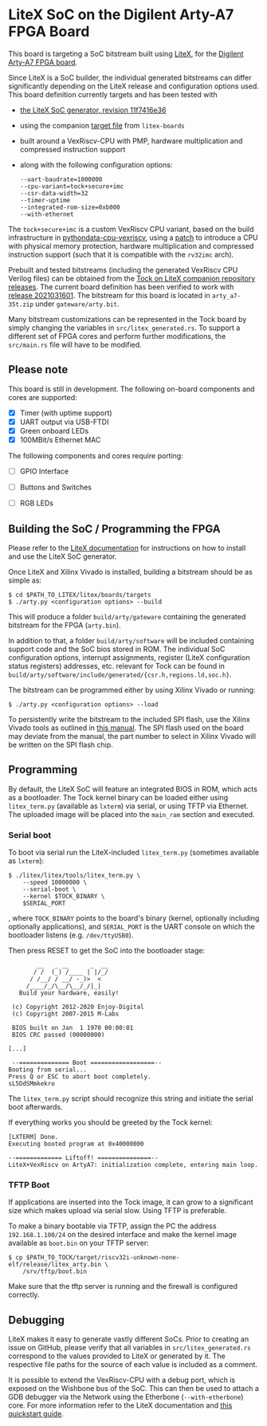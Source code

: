 LiteX SoC on the Digilent Arty-A7 FPGA Board
============================================

This board is targeting a SoC bitstream built using
[LiteX](https://github.com/enjoy-digital/litex), for the [Digilent
Arty-A7 FPGA
board](https://reference.digilentinc.com/reference/programmable-logic/arty-a7/start).

Since LiteX is a SoC builder, the individual generated bitstreams can
differ significantly depending on the LiteX release and configuration
options used. This board definition currently targets and has been
tested with
- [the LiteX SoC generator, revision
  11f7416e36](https://github.com/enjoy-digital/litex/tree/11f7416e3603bf404a3c603902162cf02551e98c)
- using the companion [target
  file](https://github.com/litex-hub/litex-boards/blob/ef662035b13a65955e94b018621c327448f9105e/litex_boards/targets/arty.py) from `litex-boards`
- built around a VexRiscv-CPU with PMP, hardware multiplication and
  compressed instruction support
- along with the following configuration options:

  ```
  --uart-baudrate=1000000
  --cpu-variant=tock+secure+imc
  --csr-data-width=32
  --timer-uptime
  --integrated-rom-size=0xb000
  --with-ethernet
  ```

The `tock+secure+imc` is a custom VexRiscv CPU variant, based on the
build infrastructure in
[pythondata-cpu-vexriscv](https://github.com/litex-hub/pythondata-cpu-vexriscv),
using a
[patch](https://github.com/lschuermann/tock-litex/blob/master/pkgs/pythondata-cpu-vexriscv/0001-Add-TockSecureIMC-cpu-variant.patch)
to introduce a CPU with physical memory protection, hardware
multiplication and compressed instruction support (such that it is
compatible with the `rv32imc` arch).

Prebuilt and tested bitstreams (including the generated VexRiscv CPU
Verilog files) can be obtained from the [Tock on LiteX companion
repository
releases](https://github.com/lschuermann/tock-litex/releases/). The
current board definition has been verified to work with [release
2021031601](https://github.com/lschuermann/tock-litex/releases/tag/2021031601). The
bitstream for this board is located in `arty_a7-35t.zip` under
`gateware/arty.bit`.

Many bitstream customizations can be represented in the Tock board by
simply changing the variables in `src/litex_generated.rs`. To support
a different set of FPGA cores and perform further modifications, the
`src/main.rs` file will have to be modified.


Please note
-----------

This board is still in development. The following on-board components
and cores are supported:
- [X] Timer (with uptime support)
- [X] UART output via USB-FTDI
- [X] Green onboard LEDs
- [X] 100MBit/s Ethernet MAC

The following components and cores require porting:
- [ ] GPIO Interface
- [ ] Buttons and Switches
- [ ] RGB LEDs


Building the SoC / Programming the FPGA
---------------------------------------

Please refer to the [LiteX
documentation](https://github.com/enjoy-digital/litex/wiki/) for
instructions on how to install and use the LiteX SoC generator.

Once LiteX and Xilinx Vivado is installed, building a bitstream should
be as simple as:

```
$ cd $PATH_TO_LITEX/litex/boards/targets
$ ./arty.py <configuration options> --build
```

This will produce a folder `build/arty/gateware` containing the
generated bitstream for the FPGA (`arty.bin`).

In addition to that, a folder `build/arty/software` will be included
containing support code and the SoC bios stored in ROM. The individual
SoC configuration options, interrupt assignments, register (LiteX
configuration status registers) addresses, etc. relevant for Tock can
be found in
`build/arty/software/include/generated/{csr.h,regions.ld,soc.h}`.

The bitstream can be programmed either by using Xilinx Vivado or running:

```
$ ./arty.py <configuration options> --load
```

To persistently write the bitstream to the included SPI flash, use the
Xilinx Vivado tools as outlined in [this
manual](https://reference.digilentinc.com/learn/programmable-logic/tutorials/arty-programming-guide/start#programming_the_arty_using_quad_spi). The
SPI flash used on the board may deviate from the manual, the part
number to select in Xilinx Vivado will be written on the SPI flash
chip.


Programming
-----------

By default, the LiteX SoC will feature an integrated BIOS in ROM,
which acts as a bootloader. The Tock kernel binary can be loaded
either using `litex_term.py` (available as `lxterm`) via serial, or
using TFTP via Ethernet. The uploaded image will be placed into the
`main_ram` section and executed.

### Serial boot

To boot via serial run the LiteX-included `litex_term.py` (sometimes
available as `lxterm`):
```
$ ./litex/litex/tools/litex_term.py \
    --speed 10000000 \
	--serial-boot \
	--kernel $TOCK_BINARY \
	$SERIAL_PORT
```
, where `TOCK_BINARY` points to the board's binary (kernel, optionally
including optionally applications), and `SERIAL_PORT` is the UART
console on which the bootloader listens (e.g. `/dev/ttyUSB0`).

Then press RESET to get the SoC into the bootloader stage:
```
        __   _ __      _  __
       / /  (_) /____ | |/_/
      / /__/ / __/ -_)>  <
     /____/_/\__/\__/_/|_|
   Build your hardware, easily!

 (c) Copyright 2012-2020 Enjoy-Digital
 (c) Copyright 2007-2015 M-Labs

 BIOS built on Jan  1 1970 00:00:01
 BIOS CRC passed (00000000)

[...]

 --============== Boot ==================--
Booting from serial...
Press Q or ESC to abort boot completely.
sL5DdSMmkekro
```

The `litex_term.py` script should recognize this string and initiate
the serial boot afterwards.

If everything works you should be greeted by the Tock kernel:
```
[LXTERM] Done.
Executing booted program at 0x40000000

--============= Liftoff! ===============--
LiteX+VexRiscv on ArtyA7: initialization complete, entering main loop.
```

### TFTP Boot

If applications are inserted into the Tock image, it can grow to a
significant size which makes upload via serial slow. Using TFTP is
preferable.

To make a binary bootable via TFTP, assign the PC the address
`192.168.1.100/24` on the desired interface and make the kernel image
available as `boot.bin` on your TFTP server:

```
$ cp $PATH_TO_TOCK/target/riscv32i-unknown-none-elf/release/litex_arty.bin \
    /srv/tftp/boot.bin
```

Make sure that the tftp server is running and the firewall is
configured correctly.


Debugging
---------

LiteX makes it easy to generate vastly different SoCs. Prior to
creating an issue on GitHub, please verify that all variables in
`src/litex_generated.rs` correspond to the values provided to LiteX or
generated by it. The respective file paths for the source of each
value is included as a comment.

It is possible to extend the VexRiscv-CPU with a debug port, which is
exposed on the Wishbone bus of the SoC. This can then be used to
attach a GDB debugger via the Network using the Etherbone
(`--with-etherbone`) core. For more information refer to the LiteX
documentation and [this quickstart
guide](https://github.com/timvideos/litex-buildenv/wiki/Debugging).
